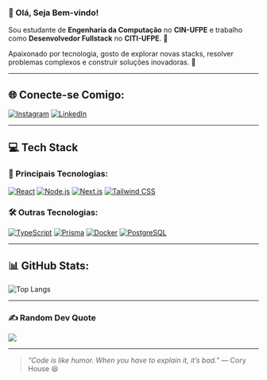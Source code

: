 ### 💫 Olá, Seja Bem-vindo!

Sou estudante de **Engenharia da Computação** no **CIN-UFPE** e trabalho como **Desenvolvedor Fullstack** no **CITI-UFPE**. 🚀

Apaixonado por tecnologia, gosto de explorar novas stacks, resolver problemas complexos e construir soluções inovadoras. 👾

---

## 🌐 Conecte-se Comigo:

[![Instagram](https://skillicons.dev/icons?i=instagram)](https://instagram.com/nathansts_11)
[![LinkedIn](https://skillicons.dev/icons?i=linkedin)](https://www.linkedin.com/in/nathan-barbosa-dos-santos-08b398273)

---

## 💻 Tech Stack

### 🚀 Principais Tecnologias:
[![React](https://skillicons.dev/icons?i=react)](https://react.dev) 
[![Node.js](https://skillicons.dev/icons?i=nodejs)](https://nodejs.org) 
[![Next.js](https://skillicons.dev/icons?i=next)](https://nextjs.org) 
[![Tailwind CSS](https://skillicons.dev/icons?i=tailwind)](https://tailwindcss.com)

### 🛠️ Outras Tecnologias:
[![TypeScript](https://skillicons.dev/icons?i=ts)](https://www.typescriptlang.org) 
[![Prisma](https://skillicons.dev/icons?i=prisma)](https://www.prisma.io) 
[![Docker](https://skillicons.dev/icons?i=docker)](https://www.docker.com) 
[![PostgreSQL](https://skillicons.dev/icons?i=postgres)](https://www.postgresql.org) 

---

## 📊 GitHub Stats:

![Top Langs](https://github-readme-stats.vercel.app/api/top-langs/?username=sannathan&theme=transparent&hide_border=true&hide_progress=true&hide=perl,makefile&langs_count=8)

---

### ✍️ Random Dev Quote

![](https://quotes-github-readme.vercel.app/api?type=horizontal&theme=radical)

--- 

> *"Code is like humor. When you have to explain it, it’s bad."* — Cory House 😆

<!-- Proudly enhanced with GPRM ( https://gprm.itsvg.in ) -->

